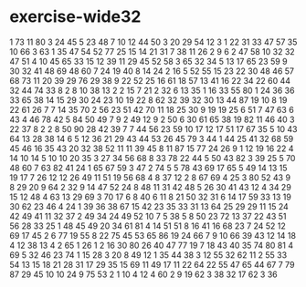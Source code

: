 # exercise-wide32
1
73
11
80
3
24
45
5
23
48
7
10
12
44
50
3
20
29
54
12
3
1
22
31
33
47
57
35
10
66
3
63
1
35
47
54
52
77
25
15
14
21
31
7
38
11
26
2
9
6
2
47
58
10
32
32
47
51
4
10
45
65
33
15
12
39
11
29
45
52
58
3
65
32
34
5
13
17
65
23
59
9
30
32
41
48
69
48
60
7
24
19
40
8
14
24
2
16
5
52
55
15
23
22
30
48
46
57
68
73
11
20
39
29
76
29
38
9
22
52
25
16
61
18
57
13
41
16
22
34
22
60
44
32
44
74
33
8
2
8
10
38
13
2
2
15
7
21
2
32
6
13
35
1
16
33
55
80
1
24
36
36
33
65
38
14
15
29
30
24
23
10
19
22
8
62
32
39
32
30
13
44
87
19
10
8
19
22
61
26
7
7
14
35
70
2
56
23
51
42
70
11
18
25
30
9
19
19
25
6
51
7
47
63
6
43
4
46
78
42
5
84
50
49
7
9
2
49
12
9
2
50
6
30
61
65
38
19
82
11
46
40
3
22
37
8
2
2
8
50
90
28
42
39
7
7
44
56
23
59
10
17
12
17
51
17
67
35
5
10
43
64
13
28
38
14
6
5
12
36
21
29
43
44
53
26
45
79
3
44
1
44
25
41
32
68
59
45
46
16
35
43
20
32
38
52
11
11
39
45
8
11
87
15
77
24
26
9
1
12
19
16
22
4
14
10
14
5
10
10
20
35
3
27
34
56
68
8
33
78
22
44
5
50
43
82
3
39
25
5
70
48
60
7
63
82
41
24
1
65
67
59
3
47
2
74
5
5
78
43
69
17
65
5
49
14
13
15
19
17
7
26
12
12
26
49
11
51
19
56
68
4
8
37
12
2
8
67
69
4
25
3
80
52
43
9
8
29
20
9
64
2
32
9
14
47
52
24
8
48
11
31
42
48
5
26
30
41
43
12
4
34
29
15
12
48
4
63
13
29
69
3
70
17
6
8
40
6
11
8
21
50
32
31
6
14
17
59
33
13
19
30
62
23
46
4
24
1
39
36
38
67
15
42
23
35
33
31
13
64
25
29
29
11
15
24
42
49
41
11
32
37
2
49
34
24
49
52
10
7
5
38
5
8
50
23
72
13
37
22
43
51
56
28
33
25
1
48
45
49
20
34
61
81
4
14
51
51
8
16
41
16
68
23
7
24
52
12
69
17
45
2
6
77
19
55
8
22
75
45
53
65
86
19
24
66
7
9
10
66
39
43
12
14
18
4
12
38
13
4
2
65
1
26
1
2
16
30
80
26
40
47
77
19
7
18
43
40
35
74
80
81
4
69
5
32
46
23
74
1
15
28
3
20
8
49
12
1
35
44
38
3
12
55
32
62
11
2
55
33
54
13
15
18
21
28
31
17
29
35
15
69
11
49
17
11
22
64
22
55
47
65
44
67
7
79
87
29
45
10
10
24
9
75
53
2
1
10
4
12
4
60
2
9
19
62
3
38
32
17
62
3
36
